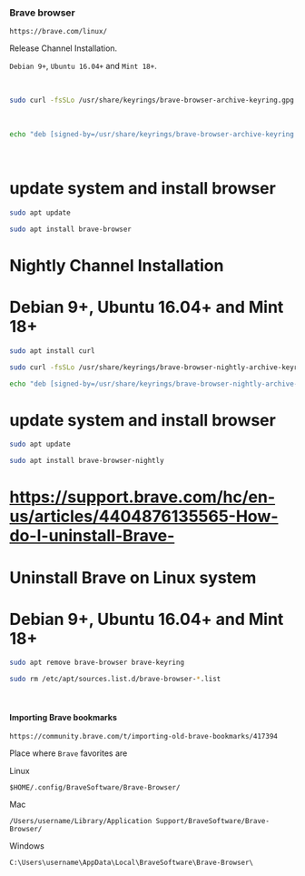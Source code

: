 ### Brave browser

```https://brave.com/linux/```

Release Channel Installation.

`Debian 9+`, `Ubuntu 16.04+` and `Mint 18+`.



&nbsp;


```BASH
sudo curl -fsSLo /usr/share/keyrings/brave-browser-archive-keyring.gpg https://brave-browser-apt-release.s3.brave.com/brave-browser-archive-keyring.gpg
```

&nbsp;

```BASH
echo "deb [signed-by=/usr/share/keyrings/brave-browser-archive-keyring.gpg arch=amd64] https://brave-browser-apt-release.s3.brave.com/ stable main"|sudo tee /etc/apt/sources.list.d/brave-browser-release.list
```

&nbsp;

# update system and install browser

```BASH
sudo apt update
```

```BASH
sudo apt install brave-browser
```

# Nightly Channel Installation 
# Debian 9+, Ubuntu 16.04+ and Mint 18+

```BASH
sudo apt install curl
```

```BASH
sudo curl -fsSLo /usr/share/keyrings/brave-browser-nightly-archive-keyring.gpg https://brave-browser-apt-nightly.s3.brave.com/brave-browser-nightly-archive-keyring.gpg
```

```BASH
echo "deb [signed-by=/usr/share/keyrings/brave-browser-nightly-archive-keyring.gpg arch=amd64] https://brave-browser-apt-nightly.s3.brave.com/ stable main"|sudo tee /etc/apt/sources.list.d/brave-browser-nightly.list
```

# update system and install browser

```BASH
sudo apt update
```

```BASH
sudo apt install brave-browser-nightly
```

# https://support.brave.com/hc/en-us/articles/4404876135565-How-do-I-uninstall-Brave-
# Uninstall Brave on Linux system
# Debian 9+, Ubuntu 16.04+ and Mint 18+

```BASH
sudo apt remove brave-browser brave-keyring
```

```BASH
sudo rm /etc/apt/sources.list.d/brave-browser-*.list
```

&nbsp;
&nbsp;

#### Importing Brave bookmarks
```https://community.brave.com/t/importing-old-brave-bookmarks/417394```

Place where `Brave` favorites are

Linux

```$HOME/.config/BraveSoftware/Brave-Browser/```

Mac

```/Users/username/Library/Application Support/BraveSoftware/Brave-Browser/```

Windows

```C:\Users\username\AppData\Local\BraveSoftware\Brave-Browser\```